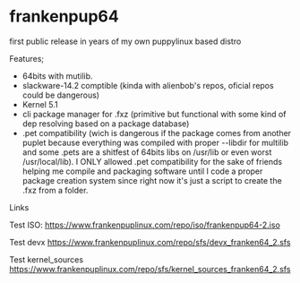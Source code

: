 # frankenpup64

first public release in years of my own puppylinux based distro

Features;

- 64bits with mutilib.
- slackware-14.2 comptible (kinda with alienbob's repos, oficial repos could be dangerous)
- Kernel 5.1
- cli package manager for .fxz (primitive but functional with some kind of dep resolving based on a package database)
- .pet compatibility (wich is dangerous if the package comes from another puplet because everything was compiled with proper --libdir for multilib and some .pets are a shitfest of 64bits libs on /usr/lib or even worst /usr/local/lib). I ONLY allowed .pet compatibility for the sake of friends helping me compile and packaging software until I code a proper package creation system since right now it's just a script to create the .fxz from a folder.

Links

Test ISO:
https://www.frankenpuplinux.com/repo/iso/frankenpup64-2.iso

Test devx
https://www.frankenpuplinux.com/repo/sfs/devx_franken64_2.sfs

Test kernel_sources
https://www.frankenpuplinux.com/repo/sfs/kernel_sources_franken64_2.sfs
